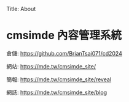 Title: About

# cmsimde 內容管理系統

倉儲: <a href="https://github.com/BrianTsai071/cd2024">https://github.com/BrianTsai071/cd2024</a>

網站: <a href="https://briantsai071.github.io/cd2024/">https://mde.tw/cmsimde_site/</a>

簡報: <a href="https://mde.tw/cmsimde_site/reveal">https://mde.tw/cmsimde_site/reveal</a>

網誌: <a href="https://mde.tw/cmsimde_site/blog">https://mde.tw/cmsimde_site/blog</a>









